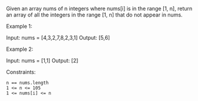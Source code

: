 Given an array nums of n integers where nums[i] is in the range [1, n], return an array of all the integers in the range [1, n] that do not appear in nums.

 

Example 1:

Input: nums = [4,3,2,7,8,2,3,1]
Output: [5,6]

Example 2:

Input: nums = [1,1]
Output: [2]

 

Constraints:

    n == nums.length
    1 <= n <= 105
    1 <= nums[i] <= n

 
